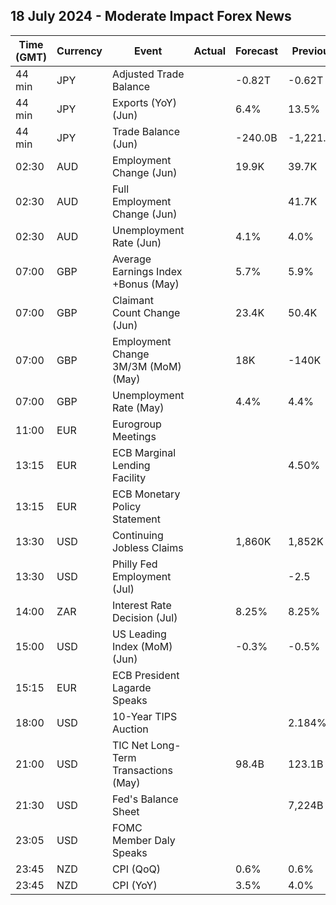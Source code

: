 ## 18 July 2024 - Moderate Impact Forex News

| Time (GMT) | Currency | Event | Actual | Forecast | Previous |
|------|----------|-------|--------|----------|----------|
| 44 min | JPY | Adjusted Trade Balance |  | -0.82T | -0.62T |
| 44 min | JPY | Exports (YoY) (Jun) |  | 6.4% | 13.5% |
| 44 min | JPY | Trade Balance (Jun) |  | -240.0B | -1,221.3B |
| 02:30 | AUD | Employment Change (Jun) |  | 19.9K | 39.7K |
| 02:30 | AUD | Full Employment Change (Jun) |  |  | 41.7K |
| 02:30 | AUD | Unemployment Rate (Jun) |  | 4.1% | 4.0% |
| 07:00 | GBP | Average Earnings Index +Bonus (May) |  | 5.7% | 5.9% |
| 07:00 | GBP | Claimant Count Change (Jun) |  | 23.4K | 50.4K |
| 07:00 | GBP | Employment Change 3M/3M (MoM) (May) |  | 18K | -140K |
| 07:00 | GBP | Unemployment Rate (May) |  | 4.4% | 4.4% |
| 11:00 | EUR | Eurogroup Meetings |  |  |  |
| 13:15 | EUR | ECB Marginal Lending Facility |  |  | 4.50% |
| 13:15 | EUR | ECB Monetary Policy Statement |  |  |  |
| 13:30 | USD | Continuing Jobless Claims |  | 1,860K | 1,852K |
| 13:30 | USD | Philly Fed Employment (Jul) |  |  | -2.5 |
| 14:00 | ZAR | Interest Rate Decision (Jul) |  | 8.25% | 8.25% |
| 15:00 | USD | US Leading Index (MoM) (Jun) |  | -0.3% | -0.5% |
| 15:15 | EUR | ECB President Lagarde Speaks |  |  |  |
| 18:00 | USD | 10-Year TIPS Auction |  |  | 2.184% |
| 21:00 | USD | TIC Net Long-Term Transactions (May) |  | 98.4B | 123.1B |
| 21:30 | USD | Fed's Balance Sheet |  |  | 7,224B |
| 23:05 | USD | FOMC Member Daly Speaks |  |  |  |
| 23:45 | NZD | CPI (QoQ) |  | 0.6% | 0.6% |
| 23:45 | NZD | CPI (YoY) |  | 3.5% | 4.0% |
